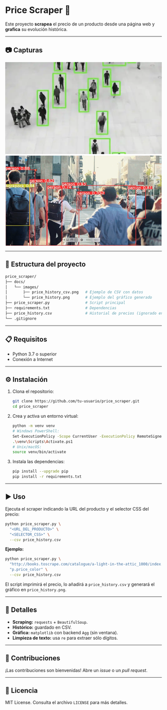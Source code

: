 # Price Scraper 🛒

Este proyecto **scrapea** el precio de un producto desde una página web y **grafica** su evolución histórica.

---

## 📷 Capturas



![Detección de personas](docs/images/deteccion.png)
![Seguimiento de centroides](docs/images/centroides.png)


---

## 📁 Estructura del proyecto

```bash
price_scraper/
├── docs/
│   └── images/
│       ├── price_history_csv.png   # Ejemplo de CSV con datos
│       └── price_history.png       # Ejemplo del gráfico generado
├── price_scraper.py                # Script principal
├── requirements.txt                # Dependencias
├── price_history.csv               # Historial de precios (ignorado en Git)
└── .gitignore
```

---

## 📋 Requisitos

- Python 3.7 o superior
- Conexión a Internet

---

## ⚙️ Instalación

1. Clona el repositorio:
   ```bash
   git clone https://github.com/tu-usuario/price_scraper.git
   cd price_scraper
   ```
2. Crea y activa un entorno virtual:
   ```bash
   python -m venv venv
   # Windows PowerShell:
   Set-ExecutionPolicy -Scope CurrentUser -ExecutionPolicy RemoteSigned
   .\venv\Scripts\Activate.ps1
   # Unix/macOS:
   source venv/bin/activate
   ```
3. Instala las dependencias:
   ```bash
   pip install --upgrade pip
   pip install -r requirements.txt
   ```

---

## ▶️ Uso

Ejecuta el scraper indicando la URL del producto y el selector CSS del precio:

```bash
python price_scraper.py \
  "<URL_DEL_PRODUCTO>" \
  "<SELECTOR_CSS>" \
  --csv price_history.csv
```

**Ejemplo:**
```bash
python price_scraper.py \
  "http://books.toscrape.com/catalogue/a-light-in-the-attic_1000/index.html" \
  "p.price_color" \
  --csv price_history.csv
```

El script imprimirá el precio, lo añadirá a `price_history.csv` y generará el gráfico en `price_history.png`.

---

## 📝 Detalles

- **Scraping:** `requests` + `BeautifulSoup`.
- **Histórico:** guardado en CSV.
- **Gráfica:** `matplotlib` con backend `Agg` (sin ventana).
- **Limpieza de texto:** usa `re` para extraer sólo dígitos.

---

## 🤝 Contribuciones

¡Las contribuciones son bienvenidas! Abre un _issue_ o un _pull request_.

---

## 📝 Licencia

MIT License. Consulta el archivo `LICENSE` para más detalles.

